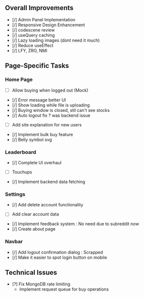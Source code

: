 ## Overall Improvements
- [/] Admin Panel Implementation
- [/] Responsive Design Enhancement
- [/] codescene review
- [/] useQuery caching
- [/] Lazy loading images (dont need it much)
- [/] Reduce useEffect 
- [/] LFY, ZRO, NMI

## Page-Specific Tasks

### Home Page
- [ ] Allow buying when logged out (Mock)
- [/] Error message better UI
- [/] Show loading while file is uploading
- [/] Buying window is closed, stil can't see stocks
- [/] Auto logout fix ? was backend issue
- [ ] Add site explanation for new users
- [/] Implement bulk buy feature
- [/] Belly symbol svg

### Leaderboard 
- [/] Complete UI overhaul
- [ ] Touchups
- [/] Implement backend data fetching

### Settings
- [/] Add delete account functionality
- [ ] Add clear account data
- [/] Implement feedback system : No need due to subreddit now
- [/] Create about page

### Navbar
- [/] Add logout confirmation dialog : Scrapped
- [/] Make it easier to spot login button on mobile

## Technical Issues
- [?] Fix MongoDB rate limiting
    - Implement request queue for buy operations

